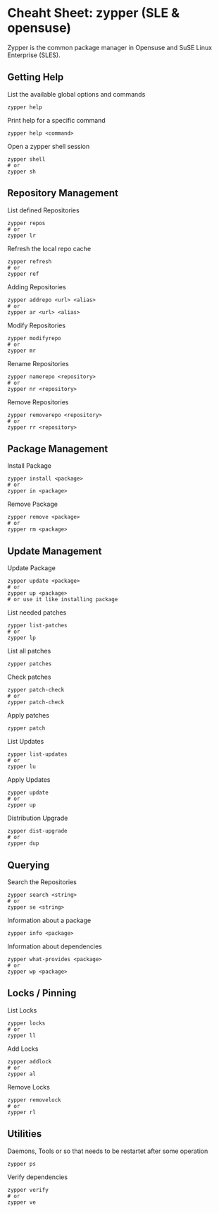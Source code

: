 # Cheaht Sheet: zypper (SLE & opensuse)

Zypper is the common package manager in Opensuse and SuSE Linux Enterprise (SLES).

## Getting Help

List the available global options and commands

```
zypper help
```

Print help for a specific command

```
zypper help <command>
```

Open a zypper shell session

```
zypper shell
# or
zypper sh
```

## Repository Management

List defined Repositories

```
zypper repos
# or
zypper lr
```

Refresh the local repo cache

```
zypper refresh
# or
zypper ref
```

Adding Repositories

```
zypper addrepo <url> <alias>
# or
zypper ar <url> <alias>
```

Modify Repositories

```
zypper modifyrepo
# or
zypper mr
```

Rename Repositories

```
zypper namerepo <repository>
# or
zypper nr <repository>
```

Remove Repositories

```
zypper removerepo <repository>
# or
zypper rr <repository>
```

## Package Management

Install Package

```
zypper install <package>
# or
zypper in <package>
```

Remove Package

```
zypper remove <package>
# or
zypper rm <package>
```

## Update Management

Update Package

```
zypper update <package>
# or
zypper up <package>
# or use it like installing package
```

List needed patches

```
zypper list-patches
# or
zypper lp
```

List all patches

```
zypper patches
```

Check patches

```
zypper patch-check
# or
zypper patch-check
```

Apply patches

```
zypper patch
```

List Updates

```
zypper list-updates
# or
zypper lu
```

Apply Updates

```
zypper update
# or
zypper up
```

Distribution Upgrade

```
zypper dist-upgrade
# or
zypper dup
```

## Querying

Search the Repositories

```
zypper search <string>
# or
zypper se <string>
```

Information about a package

```
zypper info <package>
```

Information about dependencies

```
zypper what-provides <package>
# or
zypper wp <package>
```

## Locks / Pinning

List Locks

```
zypper locks
# or
zypper ll
```

Add Locks

```
zypper addlock
# or
zypper al
```

Remove Locks

```
zypper removelock
# or
zypper rl
```

## Utilities

Daemons, Tools or so that needs to be restartet after some operation

```
zypper ps
```

Verify dependencies

```
zypper verify
# or
zypper ve
```
